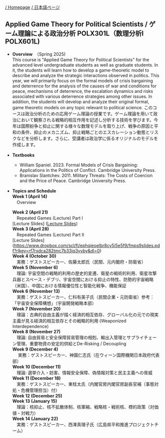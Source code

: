 
[/ Homepage](https://skurizaki.github.io/) [/ 日本語ページ](https://skurizaki.github.io/jpn/)

## Applied Game Theory for Political Scientists / ゲーム理論による政治分析 POLX301L（数理分析I POLX601L)
- <b>Overview</b>　（Spring 2025)<br>
This course is "Applied Game Theory for Political Scientists" for the advanced level undergraduate students as well as graduate students.  In it, the students will learn how to develop a game-theoretic model to describe and analyze the strategic interactions observed in politics.  This year, we will primarily focus on the formal models of crisis bargaining and deterrence for the analysis of the causes of war and conditions for peace, mechanisms of deterrence, the escalation dynamics and risks associated with various deterrence strategies among other issues.  In addition, the students will develop and analyze their original formal, game theoretic models on any topic relevant to political science.
このコースは政治分析のための応用ゲーム理論の授業です。ゲーム理論を用いて政治において観察される戦略的相互作用を記述し分析する技術を学びます。今年は国際紛争と抑止に関する様々な数理モデルを取り上げ、戦争の原因と平和の条件、抑止のメカニズム、抑止戦略ごとのエスカレーション動態とリスクなどを分析します。さらに、受講者は政治学に係るオリジナルのモデルを作成します。


- <b>Textbooks</b>　<br>
  - William Spaniel. 2023. Formal Models of Crisis Bargaining: Applications in the Politics of Conflict. Cambridge University Press.
  - Branislav Slantchev. 2011. Military Threats: The Costs of Coercion and the Price of Peace. Cambridge University Press.

- <b>Topics and Schedule</b>　<br>
  <b>Week 1 (April 14)</b> <br>
  　Overview

  <b>Week 2  (April 21)</b> <br>　Repeated Games (Lecture) Part I <br> [Lecture Slides] ([Lecture Slides](https://www.dropbox.com/scl/fi/682x44fjiycclmvm6c3ky/gtu.l5slides.pdf?rlkey=5rizahtvgsolk8rd1a1jeb8co&dl=0))<br>
  <b>Week 3  (April 28)</b> <br>　Repeated Games (Lecture) Part II <br> [Lecture Slides] (https://www.dropbox.com/scl/fi/ephqieoelbr8cy5i5e5f9/fmps9slides.pdf?rlkey=rf7rxdca282tmc7b33jq3yvby&dl=0)<br>
  <b>Week 4 (October 30)</b> <br>　実務：ゲストスピーカー、佐藤太郎氏（民間、元内閣府・防衛省）<br>
  <b>Week 5  (November 6)</b> <br>　理論: 宇宙空間の戦略的利用の歴史的変遷、衛星の戦術的利用、衛星攻撃兵器とスペース・デブリ、宇宙空間における抑止の特性、防勢的宇宙戦略（米国）、中国における情報優位性と智能化戦争、機能保証<br>
  <b>Week 6 (November 13)</b> <br>　実務：ゲストスピーカー、仁科有美子氏（民間企業・元防衛省）参考：「宇宙安全保障構想」（宇宙開発戦略本部）<br>
  <b>Week 7 (November 20)</b> <br>　理論：古典的自由主義が描く経済的相互依存、グローバル化の元での現実主義が見る経済的相互依存とその戦略的利用 (Weaponized Interdependence) <br>
  <b>Week 8 (November 27)</b> <br>　理論: 自由貿易と安全保障貿易管理の相剋、輸出入管理とサプライチェーン管理、重要物資の安定的供給とDe-Risking / Decoupling<br>
  <b>Week 9 (December 4)</b> <br>　 実務：ゲストスピーカー、神園仁志氏（在ウィーン国際機関日本政府代表部）<br>
  <b>Week 10 (December 11)</b> <br>　理論: 選挙介入・妨害、情報安全保障、偽情報対策と民主主義への脅威<br>
  <b>Week 11 (December 18)</b> <br>　実務：ゲストスピーカー、東桂太氏（内閣官房内閣官房副長官補（事態対処・危機管理担当）付）<br>
  <b>Week 12 (December 25)</b> <br>
  <b>Week 13 (January 15)</b> <br>　理論：核抑止、核不拡散体制、核軍縮、戦略核・戦術核、標的政策（対価値・対戦力）<br>
  <b>Week 14 (January 22)</b> <br>　実務：ゲストスピーカー、西澤真理子氏（広島県平和推進プロジェクトチーム）
